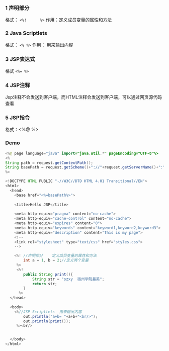 ### 1 声明部分 
格式： `<%!      %>`
作用：定义成员变量的属性和方法

### 2 Java  Scriptlets
格式： `<% %>`
作用： 用来输出内容

### 3 JSP表达式
格式 `<%= %>`

### 4 JSP注释
Jsp注释不会发送到客户端，而HTML注释会发送到客户端，可以通过网页源代码查看

### 5 JSP指令
格式：<%@ %>





### Demo 
```java
<%@ page language="java" import="java.util.*" pageEncoding="UTF-8"%>
<%
String path = request.getContextPath();
String basePath = request.getScheme()+"://"+request.getServerName()+":"+request.getServerPort()+path+"/";
%>

<!DOCTYPE HTML PUBLIC "-//W3C//DTD HTML 4.01 Transitional//EN">
<html>
  <head>
    <base href="<%=basePath%>">
    
    <title>Hello JSP</title>
    
	<meta http-equiv="pragma" content="no-cache">
	<meta http-equiv="cache-control" content="no-cache">
	<meta http-equiv="expires" content="0">    
	<meta http-equiv="keywords" content="keyword1,keyword2,keyword3">
	<meta http-equiv="description" content="This is my page">
	<!--
	<link rel="stylesheet" type="text/css" href="styles.css">
	-->

	<%! //声明部分    定义成员变量的属性和方法
		int a = 1, b = 2;//定义两个变量
	 %>
	 <%!
	 	public String print(){
	 		String str = "szxy  宿州学院最美";
	 		return str;
	 	}
	  %>
  </head>
  
  <body>
  	<%//JSP Scriptlets  用来输出内容
  		out.println("a+b= "+a+b+"<br/>");
  		out.println(print());
  	 %><br/>


  </body>
</html>


```
